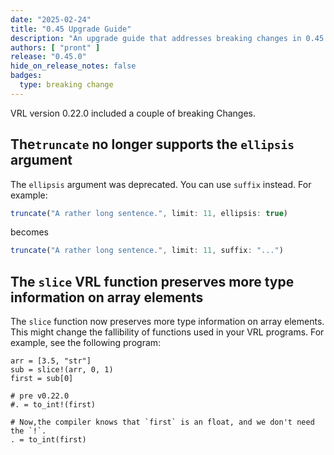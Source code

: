 ```yaml
---
date: "2025-02-24"
title: "0.45 Upgrade Guide"
description: "An upgrade guide that addresses breaking changes in 0.45.0"
authors: [ "pront" ]
release: "0.45.0"
hide_on_release_notes: false
badges:
  type: breaking change
---
```


VRL version 0.22.0 included a couple of breaking Changes.

## The`truncate` no longer supports the `ellipsis` argument

The `ellipsis` argument was deprecated. You can use `suffix` instead. For example:

```javascript
truncate("A rather long sentence.", limit: 11, ellipsis: true)
```

becomes

```javascript
truncate("A rather long sentence.", limit: 11, suffix: "...")
```


## The `slice` VRL function preserves more type information on array elements

The `slice` function now preserves more type information on array elements. This might change the
fallibility of functions used in your VRL programs. For example, see the following program:

```text
arr = [3.5, "str"]
sub = slice!(arr, 0, 1)
first = sub[0]

# pre v0.22.0
#. = to_int!(first)

# Now,the compiler knows that `first` is an float, and we don't need the `!`.
. = to_int(first)
```
